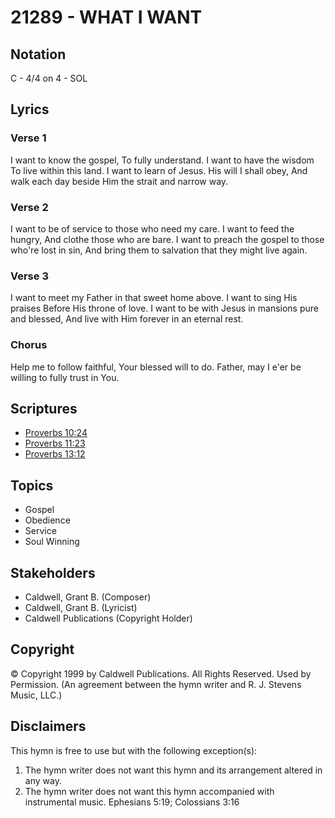 # 21289 - WHAT I WANT

## Notation

C - 4/4 on 4 - SOL

## Lyrics

### Verse 1

I want to know the gospel, To fully understand. I want to have the wisdom To live within this land. I want to learn of Jesus. His will I shall obey, And walk each day beside Him the strait and narrow way.

### Verse 2

I want to be of service to those who need my care. I want to feed the hungry, And clothe those who are bare. I want to preach the gospel to those who're lost in sin, And bring them to salvation that they might live again.

### Verse 3

I want to meet my Father in that sweet home above. I want to sing His praises Before His throne of love. I want to be with Jesus in mansions pure and blessed, And live with Him forever in an eternal rest.

### Chorus

Help me to follow faithful, Your blessed will to do. Father, may I e'er be willing to fully trust in You.  


## Scriptures

- [Proverbs 10:24](https://www.biblegateway.com/passage/?search=Proverbs%2010%3A24)
- [Proverbs 11:23](https://www.biblegateway.com/passage/?search=Proverbs%2011%3A23)
- [Proverbs 13:12](https://www.biblegateway.com/passage/?search=Proverbs%2013%3A12)

## Topics

- Gospel
- Obedience
- Service
- Soul Winning

## Stakeholders

- Caldwell, Grant B. (Composer)
- Caldwell, Grant B. (Lyricist)
- Caldwell Publications (Copyright Holder)

## Copyright

© Copyright 1999 by Caldwell Publications. All Rights Reserved. Used by Permission.
(An agreement between the hymn writer and R. J. Stevens Music, LLC.)

## Disclaimers

This hymn is free to use but with the following exception(s):
1. The hymn writer does not want this hymn and its arrangement altered in any way.
2. The hymn writer does not want this hymn accompanied with instrumental music.
Ephesians 5:19; Colossians 3:16

